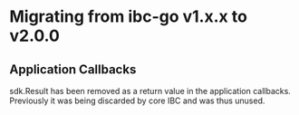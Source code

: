 # Migrating from ibc-go v1.x.x to v2.0.0

## Application Callbacks

sdk.Result has been removed as a return value in the application callbacks. Previously it was being discarded by core IBC and was thus unused.



